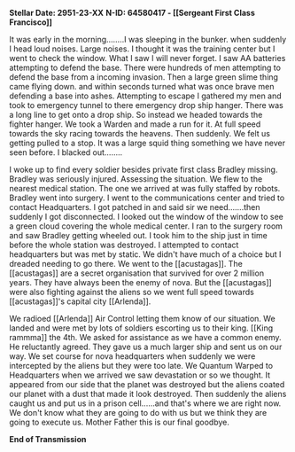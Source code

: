 **Stellar Date: 2951-23-XX** 
**N-ID: 64580417 - [[Sergeant First Class Francisco]]**

It was early in the morning...…..I was sleeping in the bunker. when suddenly I head loud noises. Large noises. I thought it was the training center but I went to check the window. What I saw I will never forget. I saw AA batteries attempting to defend the base. There were hundreds of men attempting to defend the base from a incoming invasion. Then a large green slime thing came flying down. and within seconds turned what was once brave men defending a base into ashes. Attempting to escape I gathered my men and took to emergency tunnel to there emergency drop ship hanger. There was a long line to get onto a drop ship. So instead we headed towards the fighter hanger. We took a Warden and made a run for it. At full speed towards the sky racing towards the heavens. Then suddenly. We felt us getting pulled to a stop. It was a large squid thing something we have never seen before. I blacked out...…..

  
I woke up to find every soldier besides private first class Bradley missing. Bradley was seriously injured. Assessing the situation. We flew to the nearest medical station. The one we arrived at was fully staffed by robots. Bradley went into surgery. I went to the communications center and tried to contact Headquarters. I got patched in and said sir we need...….then suddenly I got disconnected. I looked out the window of the window to see a green cloud covering the whole medical center. I ran to the surgery room and saw Bradley getting wheeled out. I took him to the ship just in time before the whole station was destroyed. I attempted to contact headquarters but was met by static. We didn't have much of a choice but I dreaded needing to go there. We went to the [[acustagas]]. The [[acustagas]] are a secret organisation that survived for over 2 million years. They have always been the enemy of nova. But the [[acustagas]] were also fighting against the aliens so we went full speed towards [[acustagas]]'s capital city [[Arlenda]].

We radioed [[Arlenda]] Air Control letting them know of our situation. We landed and were met by lots of soldiers escorting us to their king. [[King rammma]] the 4th. We asked for assistance as we have a common enemy. He reluctantly agreed. They gave us a much larger ship and sent us on our way. We set course for nova headquarters when suddenly we were intercepted by the aliens but they were too late. We Quantum Warped to Headquarters when we arrived we saw devastation or so we thought. It appeared from our side that the planet was destroyed but the aliens coated our planet with a dust that made it look destroyed. Then suddenly the aliens caught us and put us in a prison cell...…and that's where we are right now. We don't know what they are going to do with us but we think they are going to execute us. Mother Father this is our final goodbye.

**End of Transmission**